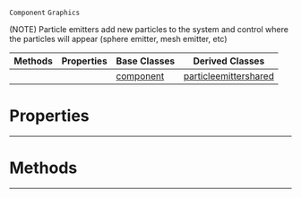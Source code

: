  `Component` `Graphics`



(NOTE) Particle emitters add new particles to the system and control where the particles will appear (sphere emitter, mesh emitter, etc)

|Methods|Properties|Base Classes|Derived Classes|
|---|---|---|---|
| | |[component](https://plasmaengine.github.io/PlasmaDocs/Plasma1/C++/code_reference/class_reference/component.markdown)|[particleemittershared](https://plasmaengine.github.io/PlasmaDocs/Plasma1/C++/code_reference/class_reference/particleemittershared.markdown)|


 #  Properties


---  
 #  Methods


---  
 

 